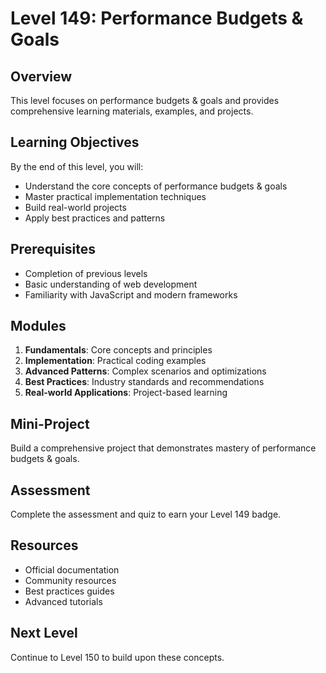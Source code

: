 # Level 149: Performance Budgets & Goals

## Overview
This level focuses on performance budgets & goals and provides comprehensive learning materials, examples, and projects.

## Learning Objectives
By the end of this level, you will:
- Understand the core concepts of performance budgets & goals
- Master practical implementation techniques
- Build real-world projects
- Apply best practices and patterns

## Prerequisites
- Completion of previous levels
- Basic understanding of web development
- Familiarity with JavaScript and modern frameworks

## Modules
1. **Fundamentals**: Core concepts and principles
2. **Implementation**: Practical coding examples
3. **Advanced Patterns**: Complex scenarios and optimizations
4. **Best Practices**: Industry standards and recommendations
5. **Real-world Applications**: Project-based learning

## Mini-Project
Build a comprehensive project that demonstrates mastery of performance budgets & goals.

## Assessment
Complete the assessment and quiz to earn your Level 149 badge.

## Resources
- Official documentation
- Community resources
- Best practices guides
- Advanced tutorials

## Next Level
Continue to Level 150 to build upon these concepts.
